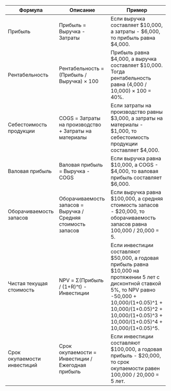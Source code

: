 | Формула                     | Описание                                                      | Пример                                                                                                                                                                                                                                     |
| --------------------------- | ------------------------------------------------------------- | ------------------------------------------------------------------------------------------------------------------------------------------------------------------------------------------------------------------------------------------ |
| Прибыль                     | Прибыль = Выручка - Затраты                                   | Если выручка составляет $10,000, а затраты - $6,000, то прибыль равна $4,000.                                                                                                                                                              |
| Рентабельность              | Рентабельность = (Прибыль / Выручка) × 100                    | Прибыль равна $4,000, а выручка составляет $10,000. Тогда рентабельность равна (4,000 / 10,000) × 100 = 40%.                                                                                                                               |
| Себестоимость продукции     | COGS = Затраты на производство + Затраты на материалы         | Если затраты на производство равны $3,000, а затраты на материалы - $1,000, то себестоимость продукции составляет $4,000.                                                                                                                  |
| Валовая прибыль             | Валовая прибыль = Выручка - COGS                              | Если выручка равна $10,000, а COGS - $4,000, то валовая прибыль составляет $6,000.                                                                                                                                                         |
| Оборачиваемость запасов     | Оборачиваемость запасов = Выручка / Средняя стоимость запасов | Если выручка равна $100,000, а средняя стоимость запасов - $20,000, то оборачиваемость запасов равна 100,000 / 20,000 = 5.                                                                                                                 |
| Чистая текущая стоимость    | NPV = Σ(Прибыль / (1+R)^t) - Инвестиции                       | Если инвестиции составляют $50,000, а годовая прибыль равна $10,000 на протяжении 5 лет с дисконтной ставкой 5%, то NPV равно -50,000 + 10,000/(1+0.05)^1 + 10,000/(1+0.05)^2 + 10,000/(1+0.05)^3 + 10,000/(1+0.05)^4 + 10,000/(1+0.05)^5. |
| Срок окупаемости инвестиций | Срок окупаемости = Инвестиции / Ежегодная прибыль             | Если инвестиции составляют $100,000, а годовая прибыль - $20,000, то срок окупаемости равен 100,000 / 20,000 = 5 лет.                                                                                                                      |

